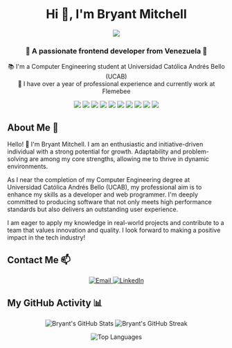 <h1 align="center">Hi 👋, I'm Bryant Mitchell</h1>
<p align="center">
  <img src="https://i.ibb.co/0fvtDnJ/DALL-E-2024-05-14-12-08-14-A-minimalist-coding-themed-banner-for-a-Git-Hub-profile-featuring-element.webp">
</p>
<h3 align="center">🚀 A passionate frontend developer from Venezuela 🚀</h3>

<p align="center">
  📚 I'm a Computer Engineering student at Universidad Católica Andrés Bello (UCAB)<br>
  💼 I have over a year of professional experience and currently work at Flemebee<br>
</p>

<p align="center">
  <img src="https://img.shields.io/badge/TypeScript-3178C6?style=for-the-badge&logo=typescript&logoColor=white">
  <img src="https://img.shields.io/badge/JavaScript-F7DF1E?style=for-the-badge&logo=javascript&logoColor=black">
  <img src="https://img.shields.io/badge/React-61DAFB?style=for-the-badge&logo=react&logoColor=black">
  <img src="https://img.shields.io/badge/Redux-764ABC?style=for-the-badge&logo=redux&logoColor=white">
  <img src="https://img.shields.io/badge/Tailwind_CSS-06B6D4?style=for-the-badge&logo=tailwind-css&logoColor=white">
  <img src="https://img.shields.io/badge/HTML5-E34F26?style=for-the-badge&logo=html5&logoColor=white">
  <img src="https://img.shields.io/badge/CSS3-1572B6?style=for-the-badge&logo=css3&logoColor=white">
  <img src="https://img.shields.io/badge/NestJS-E0234E?style=for-the-badge&logo=nestjs&logoColor=white">
  <img src="https://img.shields.io/badge/Node.js-339933?style=for-the-badge&logo=node-dot-js&logoColor=white">
  <img src="https://img.shields.io/badge/PostgreSQL-4169E1?style=for-the-badge&logo=postgresql&logoColor=white">
</p>

## About Me 🌟

Hello! 👋 I'm Bryant Mitchell. I am an enthusiastic and initiative-driven individual with a strong potential for growth. Adaptability and problem-solving are among my core strengths, allowing me to thrive in dynamic environments.

As I near the completion of my Computer Engineering degree at Universidad Católica Andrés Bello (UCAB), my professional aim is to enhance my skills as a developer and web programmer. I'm deeply committed to producing software that not only meets high performance standards but also delivers an outstanding user experience.

I am eager to apply my knowledge in real-world projects and contribute to a team that values innovation and quality. I look forward to making a positive impact in the tech industry!


## Contact Me 📫

<p align="center">
  <a href="mailto:bryant.mitchell.0720@gmail.com">
    <img src="https://img.shields.io/badge/Email-bryant.mitchell.0720%40gmail.com-blue?style=for-the-badge&logo=gmail&logoColor=white" alt="Email">
  </a>
  <a href="https://www.linkedin.com/in/bryant-mckale-mitchell-cisneros-a59717204/">
    <img src="https://img.shields.io/badge/LinkedIn-%230077B5.svg?&style=for-the-badge&logo=linkedin&logoColor=white" alt="LinkedIn">
  </a>
</p>

## My GitHub Activity 📊

<p align="center">
  <img src="https://github-readme-stats.vercel.app/api?username=bratik121&show_icons=true&theme=friendly-dark" alt="Bryant's GitHub Stats">
  <img src="https://github-readme-streak-stats.herokuapp.com/?user=bratik121&theme=vision-friendly-dark" alt="Bryant's GitHub Streak">
</p>

<p align="center">
  <img src="https://github-readme-stats.vercel.app/api/top-langs/?username=bratik121&layout=compact&theme=vision-friendly-dark" alt="Top Languages">
</p>


